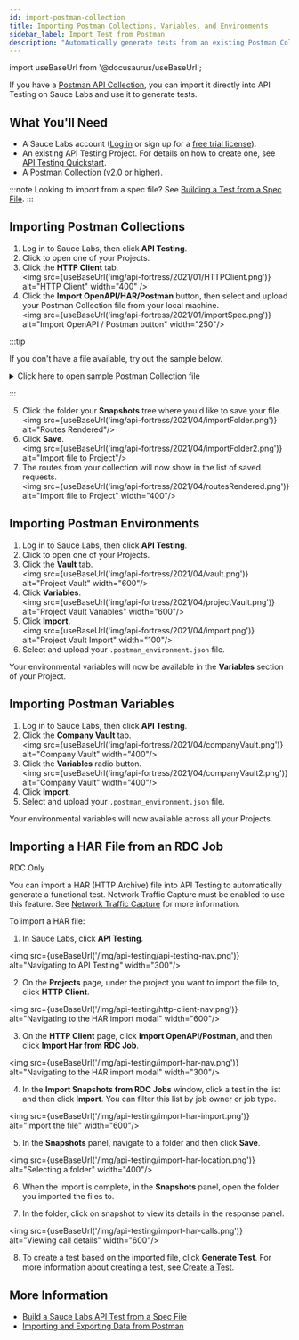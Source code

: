 ```yaml
---
id: import-postman-collection
title: Importing Postman Collections, Variables, and Environments
sidebar_label: Import Test from Postman
description: "Automatically generate tests from an existing Postman Collection."
---
```


import useBaseUrl from '@docusaurus/useBaseUrl';

If you have a [Postman API Collection](https://www.postman.com/collection/), you can import it directly into API Testing on Sauce Labs and use it to generate tests.


## What You'll Need

* A Sauce Labs account ([Log in](https://accounts.saucelabs.com/am/XUI/#login/) or sign up for a [free trial license](https://saucelabs.com/sign-up)).
* An existing API Testing Project. For details on how to create one, see [API Testing Quickstart](/api-testing/quickstart/).
* A Postman Collection (v2.0 or higher).

:::note
Looking to import from a spec file? See [Building a Test from a Spec File](/api-testing/build-from-spec/).
:::

## Importing Postman Collections

1. Log in to Sauce Labs, then click **API Testing**.
2. Click to open one of your Projects.
3. Click the __HTTP Client__ tab.<br/><img src={useBaseUrl('img/api-fortress/2021/01/HTTPClient.png')} alt="HTTP Client" width="400" />
4. Click the **Import OpenAPI/HAR/Postman** button, then select and upload your Postman Collection file from your local machine.<br/><img src={useBaseUrl('img/api-fortress/2021/01/importSpec.png')} alt="Import OpenAPI / Postman button" width="250"/>

:::tip

If you don't have a file available, try out the sample below.
<details><summary>Click here to open sample Postman Collection file</summary>Copy the text below, paste text into a text editor, then save that as a .json file.<br/><br/>

```json title="demo_postman_collection.json"
{
  "info": {
    "_postman_id": "901ae894-37d4-45c1-b1bc-bd6b31762bfe",
    "name": "demoapif",
    "description": "Call to the APIF demo API All Products Get.",
    "schema": "https://schema.getpostman.com/json/collection/v2.1.0/collection.json"
  },
  "item": [
    {
      "name": "product",
      "item": [
        {
          "name": "List All Products",
          "request": {
            "auth": {
              "type": "oauth2",
              "oauth2": [
                {
                  "key": "addTokenTo",
                  "value": "header",
                  "type": "string"
                }
              ]
            },
            "method": "GET",
            "header": [
              {
                "key": "Accept",
                "value": "application/json"
              },
              {
                "key": "key",
                "value": "ABC123",
                "type": "text"
              }
            ],
            "url": {
              "raw": "http://demoapi.apifortress.com/api/retail/product",
              "protocol": "http",
              "host": [
                "demoapi",
                "apifortress",
                "com"
              ],
              "path": [
                "api",
                "retail",
                "product"
              ]
            }
          },
          "response": []
        }
      ],
      "description": "Folder for product"
    }
  ]
}
```
</details>

:::

5. Click the folder your **Snapshots** tree where you'd like to save your file.<br/><img src={useBaseUrl('img/api-fortress/2021/04/importFolder.png')} alt="Routes Rendered"/>
6. Click **Save**.<br/><img src={useBaseUrl('img/api-fortress/2021/04/importFolder2.png')} alt="Import file to Project"/>
7. The routes from your collection will now show in the list of saved requests.<br/><img src={useBaseUrl('img/api-fortress/2021/04/routesRendered.png')} alt="Import file to Project" width="400"/>


## Importing Postman Environments

1. Log in to Sauce Labs, then click **API Testing**.
1. Click to open one of your Projects.
1. Click the __Vault__ tab.<br/><img src={useBaseUrl('img/api-fortress/2021/04/vault.png')} alt="Project Vault" width="600"/>
1. Click **Variables**.<br/><img src={useBaseUrl('img/api-fortress/2021/04/projectVault.png')} alt="Project Vault Variables" width="600"/>
1. Click **Import**.<br/><img src={useBaseUrl('img/api-fortress/2021/04/import.png')} alt="Project Vault Import" width="100"/>
1. Select and upload your `.postman_environment.json` file.

Your environmental variables will now be available in the __Variables__ section of your Project.


## Importing Postman Variables

1. Log in to Sauce Labs, then click **API Testing**.
1. Click the __Company Vault__ tab.<br/><img src={useBaseUrl('img/api-fortress/2021/04/companyVault.png')} alt="Company Vault" width="400"/>
1. Click the **Variables** radio button.<br/><img src={useBaseUrl('img/api-fortress/2021/04/companyVault2.png')} alt="Company Vault" width="400"/>
1. Click **Import**.
1. Select and upload your `.postman_environment.json` file.

Your environmental variables will now available across all your Projects.

## Importing a HAR File from an RDC Job
<p><span className="sauceDBlue">RDC Only</span></p>

You can import a HAR (HTTP Archive) file into API Testing to automatically generate a functional test. Network Traffic Capture must be enabled to use this feature. See [Network Traffic Capture](/mobile-apps/features/network-capture) for more information.

To import a HAR file:

1. In Sauce Labs, click **API Testing**.

  <img src={useBaseUrl('/img/api-testing/api-testing-nav.png')} alt="Navigating to API Testing" width="300"/>

2. On the **Projects** page, under the project you want to import the file to, click **HTTP Client**.

  <img src={useBaseUrl('/img/api-testing/http-client-nav.png')} alt="Navigating to the HAR import modal" width="600"/>

3. On the **HTTP Client** page, click **Import OpenAPI/Postman**, and then click **Import Har from RDC Job**.

  <img src={useBaseUrl('/img/api-testing/import-har-nav.png')} alt="Navigating to the HAR import modal" width="300"/>

4. In the **Import Snapshots from RDC Jobs** window, click a test in the list and then click **Import**. You can filter this list by job owner or job type.

  <img src={useBaseUrl('/img/api-testing/import-har-import.png')} alt="Import the file" width="600"/>

5. In the **Snapshots** panel, navigate to a folder and then click **Save**.

  <img src={useBaseUrl('/img/api-testing/import-har-location.png')} alt="Selecting a folder" width="400"/>

6. When the import is complete, in the **Snapshots** panel, open the folder you imported the files to.

7. In the folder, click on snapshot to view its details in the response panel.

  <img src={useBaseUrl('/img/api-testing/import-har-calls.png')} alt="Viewing call details" width="600"/>

8. To create a test based on the imported file, click **Generate Test**. For more information about creating a test, see [Create a Test](/api-testing/composer#create-a-test).

## More Information

* [Build a Sauce Labs API Test from a Spec File](/api-testing/build-from-spec)
* [Importing and Exporting Data from Postman](https://learning.postman.com/docs/getting-started/importing-and-exporting-data/#exporting-postman-data)
